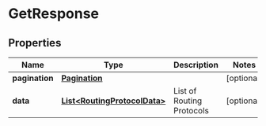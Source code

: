

# GetResponse


## Properties

| Name | Type | Description | Notes |
|------------ | ------------- | ------------- | -------------|
|**pagination** | [**Pagination**](Pagination.md) |  |  [optional] |
|**data** | [**List&lt;RoutingProtocolData&gt;**](RoutingProtocolData.md) | List of Routing Protocols |  [optional] |



